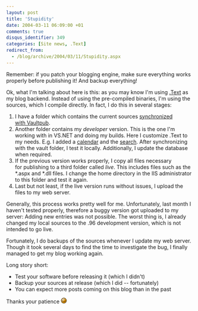 ```yaml
---
layout: post
title: 'Stupidity'
date: 2004-03-11 06:09:00 +01
comments: true
disqus_identifier: 349
categories: [Site news, .Text]
redirect_from:
  - /blog/archive/2004/03/11/Stupidity.aspx
---
```


Remember: if you patch your blogging engine, make sure everything works properly before publishing it! And backup everything!

Ok, what I'm talking about here is this: as you may know I'm using [.Text](http://dottextwiki.scottwater.com/) as my blog backend. Instead of using the pre-compiled binaries, I'm using the sources, which I compile directly. In fact, I do this in several stages:

1.  I have a folder which contains the current sources [synchronized with Vaultpub](http://scottwater.com/blog/archive/2004/01/12/11161.aspx).
2.  Another folder contains my *developer* version. This is the one I'm working with in VS.NET and doing my builds. Here I customize .Text to my needs. E.g. I added a [calendar](http://scottonwriting.net/sowblog/posts/708.aspx) and the [search](/archive/2004/02/05/updated-to-text-pre-96/). After synchronizing with the vault folder, I test it locally. Additionally, I update the database when required.
3.  If the previous version works properly, I copy all files necessary for publishing to a third folder called *live*. This includes files such as the \*.aspx and \*.dll files. I change the home directory in the IIS administrator to this folder and test it again.
4.  Last but not least, if the live version runs without issues, I upload the files to my web server.

Generally, this process works pretty well for me. Unfortunately, last month I haven't tested properly, therefore a buggy version got uploaded to my server: Adding new entries was not possible. The worst thing is, I already changed my local sources to the .96 development version, which is not intended to go live.

Fortunately, I do backups of the sources whenever I update my web server. Though it took several days to find the time to investigate the bug, I finally managed to get my blog working again.

Long story short:

-   Test your software before releasing it (which I didn't)
-   Backup your sources at release (which I did -- fortunately)
-   You can expect more posts coming on this blog than in the past

Thanks your patience ![:-)](/files/archive/smiley_smile.gif)

